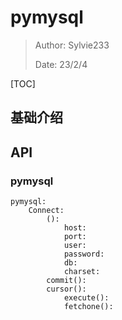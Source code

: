 # pymysql

> Author: Sylvie233
>
> Date: 23/2/4
>

[TOC]

## 基础介绍

## API

### pymysql

```
pymysql:
	Connect:
		():
			host:
			port:
			user:
			password:
			db:
			charset:
		commit():
		cursor():
			execute():
			fetchone():
```

